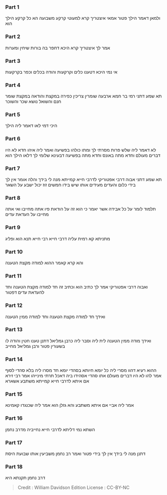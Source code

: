
### Part 1
ולמאן דאמר הילך פטור אמאי איצטריך קרא למעוטי קרקע משבועה הא כל קרקע הילך הוא

### Part 2
אמר לך איצטריך קרא היכא דחפר בה בורות שיחין ומערות

### Part 3
אי נמי היכא דטענו כלים וקרקעות והודה בכלים וכפר בקרקעות

### Part 4
תא שמע דתני רמי בר חמא ארבעה שומרין צריכין כפירה במקצת והודאה במקצת שומר חנם והשואל נושא שכר והשוכר

### Part 5
היכי דמי לאו דאמר ליה הילך

### Part 6
לא דאמר ליה שלש פרות מסרתי לך ומתו כולהו בפשיעה ואמר ליה איהו חדא לא היו דברים מעולם וחדא מתה באונס וחדא מתה בפשיעה דבעינא שלומי לך דלאו הילך הוא

### Part 7
תא שמע דתני אבוה דרבי אפטוריקי לדרבי חייא קמייתא מנה לי בידך והלה אומר אין לך בידי כלום והעדים מעידים אותו שיש בידו חמשים זוז יכול ישבע על השאר

### Part 8
תלמוד לומר על כל אבידה אשר יאמר כי הוא זה על הודאת פיו אתה מחייבו ואי אתה מחייבו על העדאת עדים

### Part 9
מתניתא קא רמית עליה דרבי חייא רבי חייא תנא הוא ופליג

### Part 10
והא קרא קאמר ההוא למודה מקצת הטענה

### Part 11
ואבוה דרבי אפטוריקי אמר לך כתיב הוא וכתיב זה חד למודה מקצת הטענה וחד להעדאת עדים דפטור

### Part 12
ואידך חד למודה מקצת הטענה וחד למודה ממין הטענה

### Part 13
ואידך מודה ממין הטענה לית ליה וסבר ליה כרבן גמליאל דתנן טענו חטין והודה לו בשעורין פטור ורבן גמליאל מחייב

### Part 14
ההוא רעיא דהוו מסרי ליה כל יומא חיותא בסהדי יומא חד מסרו ליה בלא סהדי לסוף אמר להו לא היו דברים מעולם אתו סהדי אסהידו ביה דאכל תרתי מינייהו אמר רבי זירא אם איתא לדרבי חייא קמייתא משתבע אשארא

### Part 15
אמר ליה אביי אם איתא משתבע והא גזלן הוא אמר ליה שכנגדו קאמינא

### Part 16
השתא נמי דליתא לדרבי חייא נחייביה מדרב נחמן

### Part 17
דתנן מנה לי בידך אין לך בידי פטור ואמר רב נחמן משביעין אותו שבועת היסת

### Part 18
דרב נחמן תקנתא היא

>Credit : William Davidson Edition
>License : CC-BY-NC